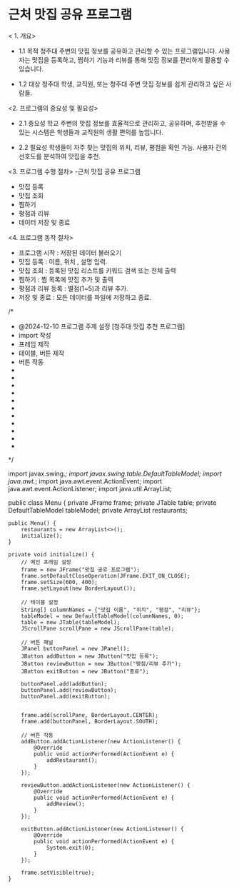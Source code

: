  <finals>

  # 근처 맛집 공유 프로그램

 < 1. 개요>

- 1.1 목적
청주대 주변의 맛집 정보를 공유하고 관리할 수 있는 프로그램입니다.
사용자는 맛집을 등록하고, 찜하기 기능과 리뷰를 통해 맛집 정보를 편리하게 활용할 수 있습니다.

- 1.2 대상
청주대 학생, 교직원, 또는 청주대 주변 맛집 정보를 쉽게 관리하고 싶은 사람들.



<2. 프로그램의 중요성 및 필요성>

- 2.1 중요성
학교 주변의 맛집 정보를 효율적으로 관리하고, 공유하며, 추천받을 수 있는 시스템은 학생들과 교직원의 생활 편의를 높입니다.

- 2.2 필요성
학생들이 자주 찾는 맛집의 위치, 리뷰, 평점을 확인 가능.
사용자 간의 선호도를 분석하여 맛집을 추천.

<3. 프로그램 수행 절차>
-근처 맛집 공유 프로그램

- 맛집 등록
- 맛집 조회
- 찜하기
- 평점과 리뷰
- 데이터 저장 및 종료

<4. 프로그램 동작 절차>
- 프로그램 시작
  : 저장된 데이터 불러오기
- 맛집 등록
  : 이름, 위치 , 설명 입력.
- 맛집 조회
  : 등록된 맛집 리스트를 키워드 검색 또는 전체 출력
- 찜하기
  : 찜 목록에 맛집 추가 및 출력
- 평점과 리뷰 등록
  : 별점(1~5)과 리뷰 추가.
- 저장 및 종료
  : 모든 데이터를 파일에 저장하고 종료.

/*
 * @2024-12-10 프로그램 주제 설정 [청주대 맛집 추천 프로그램]
 * import 작성
 * 프레임 제작
 * 테이블, 버튼 제작
 * 버튼 작동
 * 
 * 
 * 
 * 
 * 
 * 
 * 
 * 
 * 
 * 
 * 
 */


import javax.swing.*;
import javax.swing.table.DefaultTableModel;
import java.awt.*;
import java.awt.event.ActionEvent;
import java.awt.event.ActionListener;
import java.util.ArrayList;

public class Menu { 
    private JFrame frame;
    private JTable table;
    private DefaultTableModel tableModel;
    private ArrayList<Restaurant> restaurants;

    public Menu() {
        restaurants = new ArrayList<>();
        initialize();
    }

    private void initialize() {
        // 메인 프레임 설정
        frame = new JFrame("맛집 공유 프로그램");
        frame.setDefaultCloseOperation(JFrame.EXIT_ON_CLOSE);
        frame.setSize(600, 400);
        frame.setLayout(new BorderLayout());

        // 테이블 설정
        String[] columnNames = {"맛집 이름", "위치", "평점", "리뷰"};
        tableModel = new DefaultTableModel(columnNames, 0);
        table = new JTable(tableModel);
        JScrollPane scrollPane = new JScrollPane(table);

        // 버튼 패널
        JPanel buttonPanel = new JPanel();
        JButton addButton = new JButton("맛집 등록");
        JButton reviewButton = new JButton("평점/리뷰 추가");
        JButton exitButton = new JButton("종료");

        buttonPanel.add(addButton);
        buttonPanel.add(reviewButton);
        buttonPanel.add(exitButton);

        
        frame.add(scrollPane, BorderLayout.CENTER);
        frame.add(buttonPanel, BorderLayout.SOUTH);

        // 버튼 작동
        addButton.addActionListener(new ActionListener() {
            @Override
            public void actionPerformed(ActionEvent e) {
                addRestaurant();
            }
        });

        reviewButton.addActionListener(new ActionListener() {
            @Override
            public void actionPerformed(ActionEvent e) {
                addReview();
            }
        });

        exitButton.addActionListener(new ActionListener() {
            @Override
            public void actionPerformed(ActionEvent e) {
                System.exit(0);
            }
        });

        frame.setVisible(true);
    }
   








